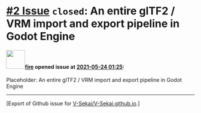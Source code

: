 # [\#2 Issue](https://github.com/V-Sekai/V-Sekai.github.io/issues/2) `closed`: An entire glTF2 / VRM import and export pipeline in Godot Engine

#### <img src="https://avatars.githubusercontent.com/u/32321?u=c2e06a3d2b49a467aa907e54aa259516440267cc&v=4" width="50">[fire](https://github.com/fire) opened issue at [2021-05-24 01:25](https://github.com/V-Sekai/V-Sekai.github.io/issues/2):

Placeholder: An entire glTF2 / VRM import and export pipeline in Godot Engine




-------------------------------------------------------------------------------



[Export of Github issue for [V-Sekai/V-Sekai.github.io](https://github.com/V-Sekai/V-Sekai.github.io).]
